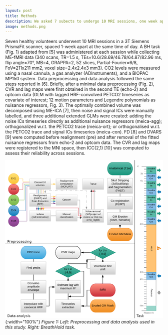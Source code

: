 ```yaml
---
layout: post
title: Methods
description: We asked 7 subects to undergo 10 MRI sessions, one week apart, and perform a BH task. We acquired ME data and applied different ME-ICA based denoising to remove motion effects. We then compared the reliability of each pipeline using intraclass correlation coefficient.
image: methods.png
---
```


Seven healthy volunteers underwent 10 MRI sessions in a 3T Siemens PrismaFit scanner, spaced 1-week apart at the same time of day. A BH task (Fig. 1) adapted from [5] was administered at each session while collecting ME-fMRI data (340 scans, TR=1.5 s, TEs=10.6/28.69/46.78/64.87/82.96 ms, flip angle=70°, MB=4, GRAPPA=2, 52 slices, Partial-Fourier=6/8, FoV=211x211 mm2, voxel size=2.4x2.4x3 mm3). CO2 levels were measured using a nasal cannula, a gas analyzer (ADInstruments), and a BIOPAC MP150 system.
Data preprocessing and data analysis followed the same steps reported in [6]. Briefly, after a minimal data preprocessing (Fig. 2), CVR and lag maps were first obtained in the second TE (echo-2) and optcom data (GLM with lagged HRF-convolved PETCO2 timeseries as covariate of interest; 12 motion parameters and Legendre polynomials as nuisance regressors, Fig. 3). 
The optimally combined volume was decomposed using ME-ICA [7], then noise and signal ICs were manually labelled, and three additional extended GLMs were created: adding the noise ICs timeseries directly as additional nuisance regressors (meica-agg); orthogonalized w.r.t. the PETCO2 trace (meica-ort); or orthogonalised w.r.t. the PETCO2 trace and signal ICs timeseries (meica-con). FD [8] and DVARS [9] were computed before realignment (pre) and after removal of the fitted nuisance regressors from echo-2 and optcom data. The CVR and lag maps were registered to the MNI space, then ICC(2,1) [10] was computed to assess their reliability across sessions.


![](assets/images/methods.png){:width="100%"}
*Figure 1: Left: Preprocessing and data analysis used in this study. Right: BreathHold task.*